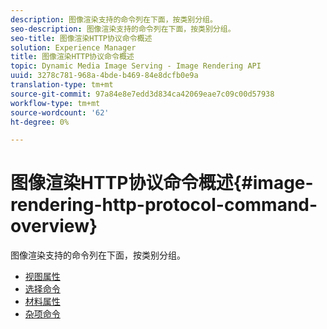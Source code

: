 ```yaml
---
description: 图像渲染支持的命令列在下面，按类别分组。
seo-description: 图像渲染支持的命令列在下面，按类别分组。
seo-title: 图像渲染HTTP协议命令概述
solution: Experience Manager
title: 图像渲染HTTP协议命令概述
topic: Dynamic Media Image Serving - Image Rendering API
uuid: 3278c781-968a-4bde-b469-84e8dcfb0e9a
translation-type: tm+mt
source-git-commit: 97a84e8e7edd3d834ca42069eae7c09c00d57938
workflow-type: tm+mt
source-wordcount: '62'
ht-degree: 0%

---
```



# 图像渲染HTTP协议命令概述{#image-rendering-http-protocol-command-overview}

图像渲染支持的命令列在下面，按类别分组。

* [视图属性](r-ir-view-attributes.md)
* [选择命令](r-ir-selection-commands.md)
* [材料属性](r-ir-material-attributes.md)
* [杂项命令](r-ir-miscellaneous-commands.md)
